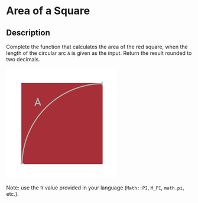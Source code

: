 # Area of a Square

## Description

Complete the function that calculates the area of the red square, when the length of the circular arc `A` is given as the input. Return the result rounded to two decimals.

![Graph](./img/arc.png)

Note: use the π value provided in your language (`Math::PI`, `M_PI`, `math.pi`, etc.).


